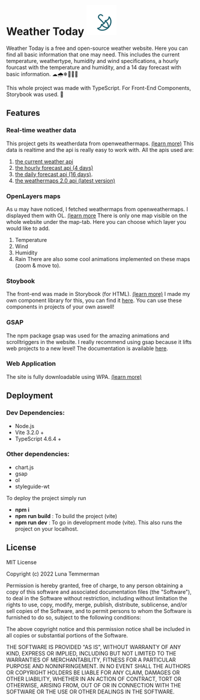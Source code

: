 # Weather Today ![Weather Today Logo](./public/logo.svg)
Weather Today is a free and open-source weather website. Here you can find all basic information that one may need. This includes the current temperature, weathertype, humidity and wind specifications, a hourly fourcast with the temperature and humidity, and a 14 day forecast with basic information. ☁🌧❄🌙🌞🌝 

This whole project was made with TypeScript. For Front-End Components, Storybook was used. 📖
## Features
### Real-time weather data
This project gets its weatherdata from openweathermaps. [(learn more)](https://openweathermap.org/api) This data is realtime and the api is really easy to work with. All the apis used are: 
1. [the current weather api](https://openweathermap.org/current)
2. [the hourly forecast api (4 days)](https://openweathermap.org/api/hourly-forecast)
3. [the daily forecast api (16 days)](https://openweathermap.org/forecast16).
4. [the weathermaps 2.0 api (latest version)](https://openweathermap.org/api/weather-map-1h)
### OpenLayers maps
As u may have noticed, I fetched weathermaps from openweathermaps. I displayed them with OL. [(learn more](https://openlayers.org/) There is only one map visible on the whole website under the map-tab. Here you can choose which layer you would like to add. 
1. Temperature
2. Wind
3. Humidity
4. Rain
There are also some cool animations implemented on these maps (zoom & move to). 
### Stoybook
The front-end was made in Storybook (for HTML). [(learn more)](https://storybook.js.org/) I made my own component library for this, you can find it [here](https://styleguide-wt.lunatemmerman.ikdoeict.be). You can use these components in projects of your own aswell!
### GSAP
The npm package gsap was used for the amazing animations and scrolltriggers in the website. I really recommend using gsap because it lifts web projects to a new level! The documentation is available [here](https://greensock.com/gsap/).
### Web Application
The site is fully downloadable using WPA. [(learn more)](https://web.dev/learn/pwa/) 
## Deployment
### Dev Dependencies:
- Node.js
- Vite 3.2.0 +
- TypeScript 4.6.4 +

### Other dependencies:
- chart.js
- gsap
- ol
- styleguide-wt

To deploy the project simply run 
- **npm i**
- **npm run build** : To build the project (vite)
- **npm run dev** : To go in development mode (vite). This also runs the project on your localhost. 
## License
MIT License

Copyright (c) 2022 Luna Temmerman

Permission is hereby granted, free of charge, to any person obtaining a copy
of this software and associated documentation files (the "Software"), to deal
in the Software without restriction, including without limitation the rights
to use, copy, modify, merge, publish, distribute, sublicense, and/or sell
copies of the Software, and to permit persons to whom the Software is
furnished to do so, subject to the following conditions:

The above copyright notice and this permission notice shall be included in all
copies or substantial portions of the Software.

THE SOFTWARE IS PROVIDED "AS IS", WITHOUT WARRANTY OF ANY KIND, EXPRESS OR
IMPLIED, INCLUDING BUT NOT LIMITED TO THE WARRANTIES OF MERCHANTABILITY,
FITNESS FOR A PARTICULAR PURPOSE AND NONINFRINGEMENT. IN NO EVENT SHALL THE
AUTHORS OR COPYRIGHT HOLDERS BE LIABLE FOR ANY CLAIM, DAMAGES OR OTHER
LIABILITY, WHETHER IN AN ACTION OF CONTRACT, TORT OR OTHERWISE, ARISING FROM,
OUT OF OR IN CONNECTION WITH THE SOFTWARE OR THE USE OR OTHER DEALINGS IN THE
SOFTWARE.
